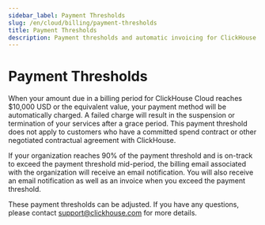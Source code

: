 ```yaml
---
sidebar_label: Payment Thresholds
slug: /en/cloud/billing/payment-thresholds
title: Payment Thresholds
description: Payment thresholds and automatic invoicing for ClickHouse Cloud.
---
```


# Payment Thresholds

When your amount due in a billing period for ClickHouse Cloud reaches $10,000 USD or the equivalent value, your payment method will be automatically charged. A failed charge will result in the suspension or termination of your services after a grace period. This payment threshold does not apply to customers who have a committed spend contract or other negotiated contractual agreement with ClickHouse.

If your organization reaches 90% of the payment threshold and is on-track to exceed the payment threshold mid-period, the billing email associated with the organization will receive an email notification. You will also receive an email notification as well as an invoice when you exceed the payment threshold.

These payment thresholds can be adjusted. If you have any questions, please contact support@clickhouse.com for more details.
